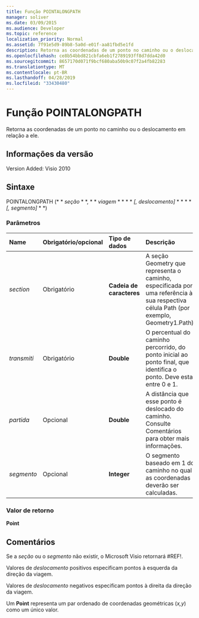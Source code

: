 ```yaml
---
title: Função POINTALONGPATH
manager: soliver
ms.date: 03/09/2015
ms.audience: Developer
ms.topic: reference
localization_priority: Normal
ms.assetid: 7f91e5d9-89b8-5a0d-e01f-aa81fbd5e1fd
description: Retorna as coordenadas de um ponto no caminho ou o deslocamento em relação a ele.
ms.openlocfilehash: ce8b54bbd821cbfa6eb1f2789193ff8d7dda42d0
ms.sourcegitcommit: 8657170d071f9bcf680aba50b9c07f2a4fb82283
ms.translationtype: MT
ms.contentlocale: pt-BR
ms.lasthandoff: 04/28/2019
ms.locfileid: "33430480"
---
```

# <a name="pointalongpath-function"></a>Função POINTALONGPATH

Retorna as coordenadas de um ponto no caminho ou o deslocamento em relação a ele.
  
## <a name="version-information"></a>Informações da versão

Version Added: Visio 2010
 
  
## <a name="syntax"></a>Sintaxe

POINTALONGPATH (* * *seção* * *, * * *viagem* * * * * *[, deslocamento]* * * * * *[, segmento]* * *) 
  
### <a name="parameters"></a>Parâmetros

|**Name**|**Obrigatório/opcional**|**Tipo de dados**|**Descrição**|
|:-----|:-----|:-----|:-----|
| _section_ <br/> |Obrigatório  <br/> |**Cadeia de caracteres** <br/> |A seção Geometry que representa o caminho, especificada por uma referência à sua respectiva célula Path (por exemplo, Geometry1.Path).  <br/> |
| _transmiti_ <br/> |Obrigatório  <br/> |**Double** <br/> |O percentual do caminho percorrido, do ponto inicial ao ponto final, que identifica o ponto. Deve estar entre 0 e 1.  <br/> |
| _partida_ <br/> |Opcional  <br/> |**Double** <br/> |A distância que esse ponto é deslocado do caminho. Consulte Comentários para obter mais informações.  <br/> |
| _segmento_ <br/> |Opcional  <br/> |**Integer** <br/> |O segmento baseado em 1 do caminho no qual as coordenadas deverão ser calculadas.  <br/> |
   
### <a name="return-value"></a>Valor de retorno

 **Point**
  
## <a name="remarks"></a>Comentários

Se a _seção_ ou o _segmento_ não existir, o Microsoft Visio retornará #REF!. 
  
Valores de *deslocamento* positivos especificam pontos à esquerda da direção da viagem. 
  
Valores de *deslocamento* negativos especificam pontos à direita da direção da viagem. 
  
Um **Point** representa um par ordenado de coordenadas geométricas (*x,y*) como um único valor. 
  

